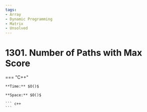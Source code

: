 ```yaml
---
tags:
- Array
- Dynamic Programming
- Matrix
- Unsolved
---
```



# 1301. Number of Paths with Max Score

=== "C++"

    **Time:** $O()$

    **Space:** $O()$

    ``` c++
    ```